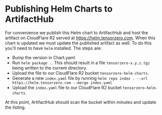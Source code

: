 # Publishing Helm Charts to ArtifactHub
For convenience we publish this Helm chart to ArtifactHub and host the artifact on CloudFlare R2 served at https://helm.tensorzero.com.
When this chart is updated we must update the published artifact as well.
To do this you'll need to have `helm` installed.
The steps are:
 - Bump the version in Chart.yaml
 - Run `helm package .`. This should result in a file `tensorzero-x.y.z.tgz` being written to the current directory.
 - Upload the file to our CloudFlare R2 bucket `tensorzero-helm-charts`.
 - Generate a new `index.yaml` file by running `helm repo index . --url https://helm.tensorzero.com --merge index.yaml`
 - Upload the `index.yaml` file to our CloudFlare R2 bucket `tensorzero-helm-charts`.

At this point, ArtifactHub should scan the bucket within minutes and update the listing.
